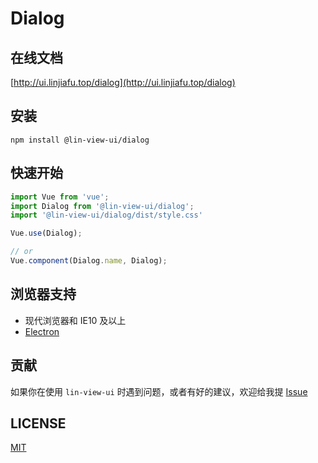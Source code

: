 # Dialog


## 在线文档

[http://ui.linjiafu.top/dialog](http://ui.linjiafu.top/dialog)


## 安装

```
npm install @lin-view-ui/dialog
```

## 快速开始

```javascript
import Vue from 'vue';
import Dialog from '@lin-view-ui/dialog';
import '@lin-view-ui/dialog/dist/style.css'

Vue.use(Dialog);

// or
Vue.component(Dialog.name, Dialog);
```

## 浏览器支持

- 现代浏览器和 IE10 及以上
- [Electron](http://electron.atom.io/)

## 贡献

如果你在使用 `lin-view-ui` 时遇到问题，或者有好的建议，欢迎给我提 [Issue](https://github.com/c10342/lin-view-ui/issues)

## LICENSE

[MIT](https://github.com/c10342/lin-view-ui/blob/master/LICENSE)
